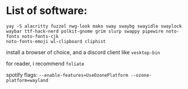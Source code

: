 # List of software:

```
yay -S alacritty fuzzel nwg-look mako sway swaybg swayidle swaylock waybar ttf-hack-nerd polkit-gnome grim slurp swappy pipewire noto-fonts noto-fonts-cjk
noto-fonts-emoji wl-clipboard cliphist
```
install a browser of choice, and a discord client like `vesktop-bin`

for reader, i recommend `foliate`

spotify flags: `--enable-features=UseOzonePlatform --ozone-platform=wayland`
